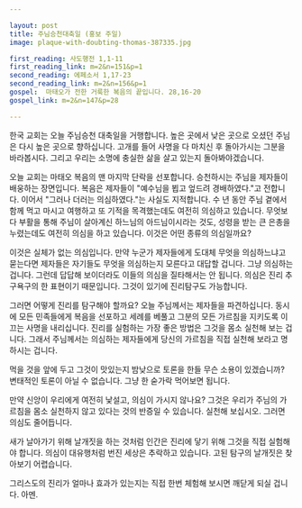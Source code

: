 ```yaml
---

layout: post
title: 주님승천대축일 (홍보 주일)
image: plaque-with-doubting-thomas-387335.jpg

first_reading: 사도행전 1,1-11
first_reading_link: m=2&n=151&p=1
second_reading: 에페소서 1,17-23
second_reading_link: m=2&n=156&p=1
gospel:  마태오가 전한 거룩한 복음의 끝입니다. 28,16-20
gospel_link: m=2&n=147&p=28

---
```


한국 교회는 오늘 주님승천 대축일을 거행합니다. 높은 곳에서 낮은 곳으로 오셨던 주님은 다시 높은 곳으로 향하십니다. 고개를 들어 사명을 다 마치신 후 돌아가시는 그분을 바라봅시다. 그리고 우리는 소명에 충실한 삶을 살고 있는지 돌아봐야겠습니다.

오늘 교회는 마태오 복음의 맨 마지막 단락을 선포합니다. 승천하시는 주님을 제자들이 배웅하는 장면입니다. 복음은 제자들이 "예수님을 뵙고 엎드려 경배하였다."고 전합니다. 이어서 "그러나 더러는 의심하였다."는 사실도 지적합니다. 수 년 동안 주님 곁에서 함께 먹고 마시고 여행하고 또 기적을 목격했는데도 여전히 의심하고 있습니다. 무엇보다 부활을 통해 주님이 살아계신 하느님의 아드님이시라는 것도, 성령을 받는 큰 은총을 누렸는데도 여전히 의심을 하고 있습니다. 이것은 어떤 종류의 의심일까요?

이것은 실체가 없는 의심입니다. 만약 누군가 제자들에게 도대체 무엇을 의심하느냐고 묻는다면 제자들은 자기들도 무엇을 의심하는지 모른다고 대답할 겁니다. 그냥 의심하는 겁니다. 그런데 답답해 보이더라도 이들의 의심을 질타해서는 안 됩니다. 의심은 진리 추구욕구의 한 표현이기 때문입니다. 그것이 있기에 진리탐구도 가능합니다.

그러면 어떻게 진리를 탐구해야 할까요? 오늘 주님께서는 제자들을 파견하십니다. 동시에 모든 민족들에게 복음을 선포하고 세례를 베풀고 그분의 모든 가르침을 지키도록 이끄는 사명을 내리십니다. 진리를 실험하는 가장 좋은 방법은 그것을 몸소 실천해 보는 겁니다. 그래서 주님께서는 의심하는 제자들에게 당신의 가르침을 직접 실천해 보라고 명하시는 겁니다.

먹을 것을 앞에 두고 그것이 맛있는지 밤낮으로 토론을 한들 무슨 소용이 있겠습니까? 변태적인 토론이 아닐 수 없습니다. 그냥 한 숟가락 먹어보면 됩니다.

만약 신앙이 우리에게 여전히 낯설고, 의심이 가시지 않나요? 그것은 우리가 주님의 가르침을 몸소 실천하지 않고 있다는 것의 반증일 수 있습니다. 실천해 보십시오. 그러면 의심도 줄어듭니다.

새가 날아가기 위해 날개짓을 하는 것처럼 인간은 진리에 닿기 위해 그것을 직접 실험해야 합니다. 의심이 대유행처럼 번진 세상은 추락하고 있습니다. 고된 탐구의 날개짓은 찾아보기 어렵습니다.

그리스도의 진리가 얼마나 효과가 있는지는 직접 한번 체험해 보시면 깨닫게 되실 겁니다. 아멘.
